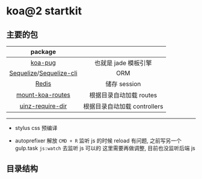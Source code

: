 # koa@2 startkit


## 主要的包

|package|  |
|:-:|:-:|
|[koa-pug](https://github.com/chrisyip/koa-pug) | 也就是 jade 模板引擎 |
|[Sequelize](http://docs.sequelizejs.com/en/latest/)/[Sequelize-cli](https://github.com/sequelize/cli) | ORM  |操作数据库 支持 PostgreSQL, MySQL, SQLite and MSSQL
|[Redis](http://redis.io/) | 储存 session |
|[mount-koa-routes](https://github.com/moajs/mount-koa-routes) | 根据目录自动加载 routes |
|[uinz-require-dir](https://github.com/uinz/uinz-require-dir) | 根据目录自动加载 controllers |

---

- stylus
    css 预编译

- autoprefixer
    解放 `CMD + R` 监听 js 的时候 reload 有问题, 之前写另一个 gulp.task `js:watch` 去监听 js 可以的
    这里需要再做调整, 目前也没监听后端 js

## 目录结构
```
```